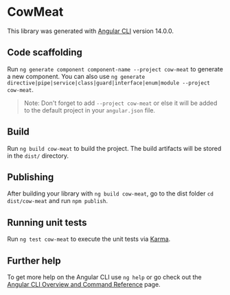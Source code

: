 # CowMeat

This library was generated with [Angular CLI](https://github.com/angular/angular-cli) version 14.0.0.

## Code scaffolding

Run `ng generate component component-name --project cow-meat` to generate a new component. You can also
use `ng generate directive|pipe|service|class|guard|interface|enum|module --project cow-meat`.
> Note: Don't forget to add `--project cow-meat` or else it will be added to the default project in your `angular.json`
> file.

## Build

Run `ng build cow-meat` to build the project. The build artifacts will be stored in the `dist/` directory.

## Publishing

After building your library with `ng build cow-meat`, go to the dist folder `cd dist/cow-meat` and run `npm publish`.

## Running unit tests

Run `ng test cow-meat` to execute the unit tests via [Karma](https://karma-runner.github.io).

## Further help

To get more help on the Angular CLI use `ng help` or go check out
the [Angular CLI Overview and Command Reference](https://angular.io/cli) page.
